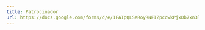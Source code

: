 ```yaml
---
title: Patrocinador
url: https://docs.google.com/forms/d/e/1FAIpQLSeRoyRNFIZpccwkPjxDb7xn3l_ditreQb4R5N2IEHCkIKEo1w/viewform
---
```


